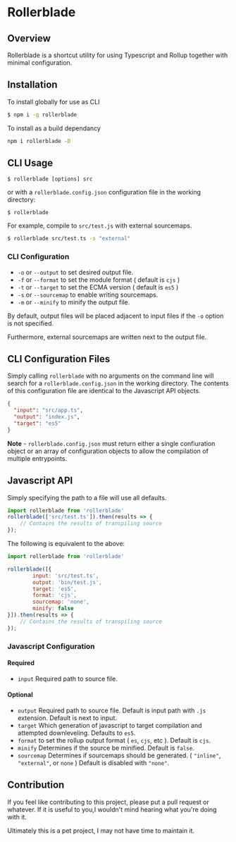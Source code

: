 # Rollerblade

## Overview
Rollerblade is a shortcut utility for using Typescript and Rollup together with minimal configuration.

## Installation

To install globally for use as CLI

```bash
$ npm i -g rollerblade
```

To install as a build dependancy

```bash
npm i rollerblade -D
```

## CLI Usage

```
$ rollerblade [options] src
```

or with a `rollerblade.config.json` configuration file in the working directory:

```
$ rollerblade 
```

For example, compile to `src/test.js` with external sourcemaps.

```bash
$ rollerblade src/test.ts -s "external"
```

### CLI Configuration

* `-o` or `--output` to set desired output file.
* `-f` or `--format` to set the module format ( default is `cjs` )
* `-t` or `--target` to set the ECMA version ( default is `es5` )
* `-s` or `--sourcemap` to enable writing sourcemaps.
* `-m` or `--minify` to minify the output file.

By default, output files will be placed adjacent to input files if the `-o` option is not specified.

Furthermore, external sourcemaps are written next to the output file.

## CLI Configuration Files

Simply calling `rollerblade` with no arguments on the command line will search for a `rollerblade.config.json` in the working directory. The contents of this configuration file are identical to the Javascript API objects.

```json
{
  "input": "src/app.ts",
  "output": "index.js",
  "target": "es5"
}
```

**Note** - `rollerblade.config.json` must return either a single confiuration object or an array of configuration objects to allow the compilation of multiple entrypoints.

## Javascript API

Simply specifying the path to a file will use all defaults.

```js
import rollerblade from 'rollerblade'
rollerblade(['src/test.ts']).then(results => {
    // Contains the results of transpiling source
});
```

The following is equivalent to the above:

```js
import rollerblade from 'rollerblade'

rollerblade([{
        input: 'src/test.ts',
        output: 'bin/test.js',
        target: 'es5',
        format: 'cjs',
        sourcemap: 'none',
        minify: false
}]).then(results => {
    // Contains the results of transpiling source
});
```

### Javascript Configuration

#### Required
* `input` Required path to source file.

#### Optional
* `output` Required path to source file. Default is input path with `.js` extension. Default is next to input.
* `target` Which generation of javascript to target compilation and attempted downleveling. Defaults to `es5`.
* `format` to set the rollup output format ( `es`, `cjs`, etc ). Default is `cjs`.
* `minify` Determines if the source be minified. Default is `false`.
* `sourcemap` Determines if sourcemaps should be generated. ( `"inline"`, `"external"`, or `none` )
    Default is disabled with `"none"`.

## Contribution

If you feel like contributing to this project, please put a pull request or whatever. If it is useful to you,I wouldn't mind hearing what you're doing with it. 

Ultimately this is a pet project, I may not have time to maintain it.